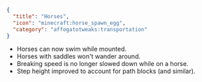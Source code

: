 ```json
{
  "title": "Horses",
  "icon": "minecraft:horse_spawn_egg",
  "category": "affogatotweaks:transportation"
}
```

- Horses can now swim while mounted.
- Horses with saddles won't wander around.
- Breaking speed is no longer slowed down while on a horse.
- Step height improved to account for path blocks (and similar).
